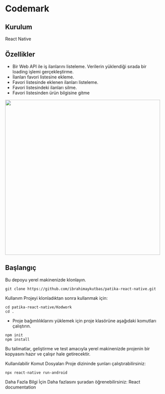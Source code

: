 # Codemark

## Kurulum
React Native

## Özellikler

* Bir Web API ile iş ilanlarını listeleme.
Verilerin yüklendiği sırada bir loading işlemi gerçekleştirme.
* İlanları favori listesine ekleme.
* Favori listesinde eklenen ilanları listeleme.
* Favori listesindeki ilanları silme.
* Favori listesinden ürün bilgisine gitme

<img src='./Demo/Demo.gif' width='500' height='500' > 



## Başlangıç
Bu depoyu yerel makinenizde klonlayın.
```
git clone https://github.com/ibrahimaykutbas/patika-react-native.git
```

Kullanım
Projeyi klonladıktan sonra kullanmak için:
```
cd patika-react-native/Kodwork
cd .
```
* Proje bağımlılıklarını yüklemek için proje klasörüne aşağıdaki komutları çalıştırın.

```
npm init
npm install
```

Bu talimatlar, geliştirme ve test amacıyla yerel makinenizde projenin bir kopyasını hazır ve çalışır hale getirecektir.

Kullanılabilir Komut Dosyaları
Proje dizininde şunları çalıştırabilirsiniz:
```
npx react-native run-android
```
Daha Fazla Bilgi İçin
Daha fazlasını şuradan öğrenebilirsiniz: React documentation
